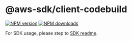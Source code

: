 # @aws-sdk/client-codebuild

[![NPM version](https://img.shields.io/npm/v/@aws-sdk/client-codebuild/latest.svg)](https://www.npmjs.com/package/@aws-sdk/client-codebuild)
[![NPM downloads](https://img.shields.io/npm/dm/@aws-sdk/client-codebuild.svg)](https://www.npmjs.com/package/@aws-sdk/client-codebuild)

For SDK usage, please step to [SDK readme](https://github.com/aws/aws-sdk-js-v3).
